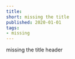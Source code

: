 ```yaml
---
title:
short: missing the title
published: 2020-01-01
tags:
- missing
---
```


missing the title header
